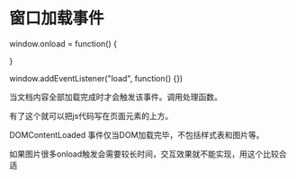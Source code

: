 # 窗口加载事件

window.onload = function() {

}

window.addEventListener("load", function() {})



当文档内容全部加载完成时才会触发该事件。调用处理函数。



有了这个就可以把js代码写在页面元素的上方。



DOMContentLoaded 事件仅当DOM加载完毕，不包括样式表和图片等。

如果图片很多onload触发会需要较长时间，交互效果就不能实现，用这个比较合适